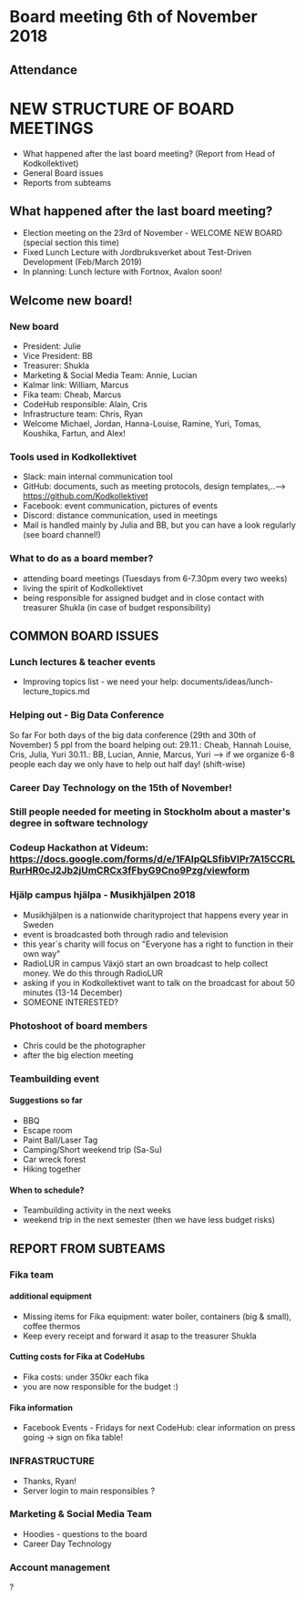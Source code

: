 # Board meeting 6th of November 2018
## Attendance

# NEW STRUCTURE OF BOARD MEETINGS
- What happened after the last board meeting? (Report from Head of Kodkollektivet)
- General Board issues
- Reports from subteams

## What happened after the last board meeting? 
- Election meeting on the 23rd of November - WELCOME NEW BOARD (special section this time)
- Fixed Lunch Lecture with Jordbruksverket about Test-Driven Development (Feb/March 2019)
- In planning: Lunch lecture with Fortnox, Avalon soon!

## Welcome new board!

### New board
- President: Julie
- Vice President: BB
- Treasurer: Shukla
- Marketing & Social Media Team: Annie, Lucian
- Kalmar link: William, Marcus
- Fika team: Cheab, Marcus
- CodeHub responsible: Alain, Cris
- Infrastructure team: Chris, Ryan
- Welcome Michael, Jordan, Hanna-Louise, Ramine, Yuri, Tomas, Koushika, Fartun, and Alex!

### Tools used in Kodkollektivet
- Slack: main internal communication tool
- GitHub: documents, such as meeting protocols, design templates,..--> https://github.com/Kodkollektivet
- Facebook: event communication, pictures of events
- Discord: distance communication, used in meetings
- Mail is handled mainly by Julia and BB, but you can have a look regularly (see board channel!)

### What to do as a board member?
- attending board meetings (Tuesdays from 6-7.30pm every two weeks)
- living the spirit of Kodkollektivet
- being responsible for assigned budget and in close contact with treasurer Shukla (in case of budget responsibility)

## COMMON BOARD ISSUES
### Lunch lectures & teacher events
- Improving topics list - we need your help: documents/ideas/lunch-lecture_topics.md

### Helping out - Big Data Conference
So far For both days of the big data conference (29th and 30th of November) 5 ppl from the board helping out:
29.11.: Cheab, Hannah Louise, Cris, Julia, Yuri
30.11.: BB, Lucian, Annie, Marcus, Yuri
--> if we organize 6-8 people each day we only have to help out half day! (shift-wise)

### Career Day Technology on the 15th of November!

### Still people needed for meeting in Stockholm about a master's degree in software technology

### Codeup Hackathon at Videum: https://docs.google.com/forms/d/e/1FAIpQLSfibVIPr7A15CCRLRurHR0cJ2Jb2jUmCRCx3fFbyG9Cno9Pzg/viewform

### Hjälp campus hjälpa - Musikhjälpen 2018
- Musikhjälpen is a nationwide charityproject that happens every year in Sweden
- event is broadcasted both through radio and television
- this year´s charity will focus on "Everyone has a right to function in their own way"
- RadioLUR in campus Växjö start an own broadcast to help collect money. We do this through RadioLUR
- asking if you in Kodkollektivet want to talk on the broadcast for about 50 minutes (13-14 December)
- SOMEONE INTERESTED?

### Photoshoot of board members
- Chris could be the photographer
- after the big election meeting

### Teambuilding event
#### Suggestions so far
- BBQ
- Escape room
- Paint Ball/Laser Tag
- Camping/Short weekend trip (Sa-Su)
- Car wreck forest
- Hiking together

#### When to schedule?
- Teambuilding activity in the next weeks
- weekend trip in the next semester (then we have less budget risks)

## REPORT FROM SUBTEAMS
### Fika team
#### additional equipment
- Missing items for Fika equipment: water boiler, containers (big & small), coffee thermos
- Keep every receipt and forward it asap to the treasurer Shukla

#### Cutting costs for Fika at CodeHubs
- Fika costs: under 350kr each fika
- you are now responsible for the budget :)

#### Fika information
- Facebook Events - Fridays for next CodeHub: clear information on press going -> sign on fika table!

### INFRASTRUCTURE
- Thanks, Ryan!
- Server login to main responsibles
?


### Marketing & Social Media Team
- Hoodies - questions to the board
- Career Day Technology

### Account management
?
